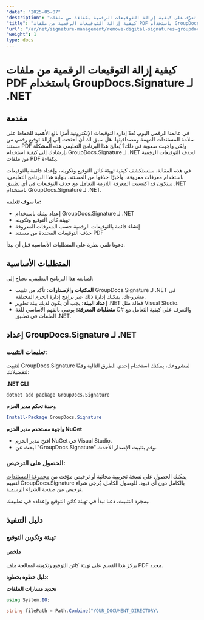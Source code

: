 ```yaml
---
"date": "2025-05-07"
"description": "تعرّف على كيفية إزالة التوقيعات الرقمية بكفاءة من ملفات PDF باستخدام GroupDocs.Signature لـ .NET. يغطي هذا الدليل خطوة بخطوة عمليات التثبيت والتكوين والحذف."
"title": "كيفية إزالة التوقيعات الرقمية من ملفات PDF باستخدام GroupDocs.Signature لـ .NET"
"url": "/ar/net/signature-management/remove-digital-signatures-groupdocs-dotnet-pdf/"
"weight": 1
type: docs
---
```

# كيفية إزالة التوقيعات الرقمية من ملفات PDF باستخدام GroupDocs.Signature لـ .NET

## مقدمة

في عالمنا الرقمي اليوم، تُعدّ إدارة التوقيعات الإلكترونية أمرًا بالغ الأهمية للحفاظ على سلامة المستندات المهمة ومصداقيتها. هل سبق لك أن احتجت إلى إزالة توقيع رقمي من مستند PDF ولكن واجهت صعوبة في ذلك؟ يُعالج هذا البرنامج التعليمي هذه المشكلة بإرشادك إلى كيفية استخدام GroupDocs.Signature لـ .NET لحذف التوقيعات الرقمية من ملفات PDF بكفاءة.

في هذه المقالة، سنستكشف كيفية تهيئة كائن التوقيع وتكوينه، وإعداد قائمة بالتوقيعات باستخدام معرفات معروفة، وأخيرًا حذفها من المستند. بنهاية هذا البرنامج التعليمي، ستكون قد اكتسبت المعرفة اللازمة للتعامل مع حذف التوقيعات في أي تطبيق .NET باستخدام GroupDocs.Signature لـ .NET.

**ما سوف تتعلمه:**
- إعداد بيئتك باستخدام GroupDocs.Signature لـ .NET
- تهيئة كائن التوقيع وتكوينه
- إنشاء قائمة بالتوقيعات الرقمية حسب المعرفات المعروفة
- حذف التوقيعات المحددة من مستند PDF

دعونا نلقي نظرة على المتطلبات الأساسية قبل أن نبدأ.

## المتطلبات الأساسية

لمتابعة هذا البرنامج التعليمي، تحتاج إلى:

- **المكتبات والإصدارات:** تأكد من تثبيت GroupDocs.Signature لـ .NET في مشروعك. يمكنك إدارة ذلك عبر برامج إدارة الحزم المختلفة.
- **إعداد البيئة:** يجب أن يكون لديك بيئة تطوير .NET فعالة مثل Visual Studio.
- **متطلبات المعرفة:** يوصى بالفهم الأساسي للغة C# والتعرف على كيفية التعامل مع الملفات في تطبيق .NET.

## إعداد GroupDocs.Signature لـ .NET

### تعليمات التثبيت:

لتثبيت GroupDocs.Signature لمشروعك، يمكنك استخدام إحدى الطرق التالية وفقًا لتفضيلاتك:

**.NET CLI**
```bash
dotnet add package GroupDocs.Signature
```

**وحدة تحكم مدير الحزم**
```powershell
Install-Package GroupDocs.Signature
```

**واجهة مستخدم مدير الحزم NuGet**
- افتح مدير الحزم NuGet في Visual Studio.
- ابحث عن "GroupDocs.Signature" وقم بتثبيت الإصدار الأحدث.

### الحصول على الترخيص:

يمكنك الحصول على نسخة تجريبية مجانية أو ترخيص مؤقت من [مجموعة المستندات](https://purchase.groupdocs.com/temporary-license/) لتقييم GroupDocs.Signature بالكامل دون أي قيود. للوصول الكامل، يُرجى شراء ترخيص من صفحة الشراء الرسمية.

بمجرد التثبيت، دعنا نبدأ في تهيئة كائن التوقيع وإعداده في تطبيقك.

## دليل التنفيذ

### تهيئة وتكوين التوقيع

#### ملخص
يركز هذا القسم على تهيئة كائن التوقيع وتكوينه لمعالجة ملف PDF محدد.

**دليل خطوة بخطوة:**

**تحديد مسارات الملفات**
```csharp
using System.IO;

string filePath = Path.Combine("YOUR_DOCUMENT_DIRECTORY\